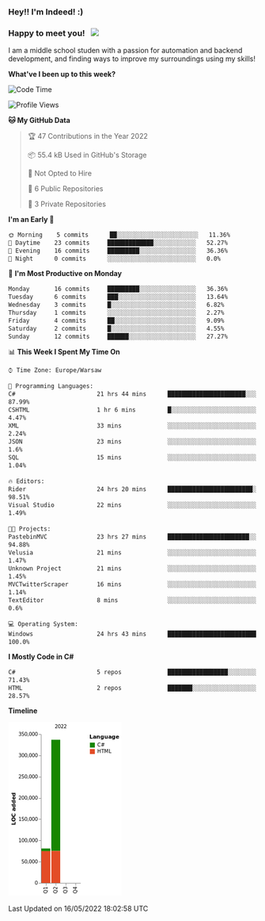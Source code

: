 ### Hey!! I'm Indeed! :) 

### Happy to meet you! &nbsp; ![](https://visitor-badge.glitch.me/badge?page_id=Indeedornot.Indeedornot)

I am a middle school studen with a passion for automation and backend development, and finding ways to improve my surroundings using my skills!

**What've I been up to this week?** 

<!--START_SECTION:waka-->
![Code Time](http://img.shields.io/badge/Code%20Time-132%20hrs%2054%20mins-blue)

![Profile Views](http://img.shields.io/badge/Profile%20Views-19-blue)

**🐱 My GitHub Data** 

> 🏆 47 Contributions in the Year 2022
 > 
> 📦 55.4 kB Used in GitHub's Storage 
 > 
> 🚫 Not Opted to Hire
 > 
> 📜 6 Public Repositories 
 > 
> 🔑 3 Private Repositories  
 > 
**I'm an Early 🐤** 

```text
🌞 Morning    5 commits      ██░░░░░░░░░░░░░░░░░░░░░░░   11.36% 
🌆 Daytime    23 commits     █████████████░░░░░░░░░░░░   52.27% 
🌃 Evening    16 commits     █████████░░░░░░░░░░░░░░░░   36.36% 
🌙 Night      0 commits      ░░░░░░░░░░░░░░░░░░░░░░░░░   0.0%

```
📅 **I'm Most Productive on Monday** 

```text
Monday       16 commits     █████████░░░░░░░░░░░░░░░░   36.36% 
Tuesday      6 commits      ███░░░░░░░░░░░░░░░░░░░░░░   13.64% 
Wednesday    3 commits      █░░░░░░░░░░░░░░░░░░░░░░░░   6.82% 
Thursday     1 commits      ░░░░░░░░░░░░░░░░░░░░░░░░░   2.27% 
Friday       4 commits      ██░░░░░░░░░░░░░░░░░░░░░░░   9.09% 
Saturday     2 commits      █░░░░░░░░░░░░░░░░░░░░░░░░   4.55% 
Sunday       12 commits     ██████░░░░░░░░░░░░░░░░░░░   27.27%

```


📊 **This Week I Spent My Time On** 

```text
⌚︎ Time Zone: Europe/Warsaw

💬 Programming Languages: 
C#                       21 hrs 44 mins      ██████████████████████░░░   87.99% 
CSHTML                   1 hr 6 mins         █░░░░░░░░░░░░░░░░░░░░░░░░   4.47% 
XML                      33 mins             ░░░░░░░░░░░░░░░░░░░░░░░░░   2.24% 
JSON                     23 mins             ░░░░░░░░░░░░░░░░░░░░░░░░░   1.6% 
SQL                      15 mins             ░░░░░░░░░░░░░░░░░░░░░░░░░   1.04%

🔥 Editors: 
Rider                    24 hrs 20 mins      ████████████████████████░   98.51% 
Visual Studio            22 mins             ░░░░░░░░░░░░░░░░░░░░░░░░░   1.49%

🐱‍💻 Projects: 
PastebinMVC              23 hrs 27 mins      ███████████████████████░░   94.88% 
Velusia                  21 mins             ░░░░░░░░░░░░░░░░░░░░░░░░░   1.47% 
Unknown Project          21 mins             ░░░░░░░░░░░░░░░░░░░░░░░░░   1.45% 
MVCTwitterScraper        16 mins             ░░░░░░░░░░░░░░░░░░░░░░░░░   1.14% 
TextEditor               8 mins              ░░░░░░░░░░░░░░░░░░░░░░░░░   0.6%

💻 Operating System: 
Windows                  24 hrs 43 mins      █████████████████████████   100.0%

```

**I Mostly Code in C#** 

```text
C#                       5 repos             █████████████████░░░░░░░░   71.43% 
HTML                     2 repos             ███████░░░░░░░░░░░░░░░░░░   28.57%

```


**Timeline**

![Chart not found](https://raw.githubusercontent.com/Indeedornot/Indeedornot/main/charts/bar_graph.png) 


 Last Updated on 16/05/2022 18:02:58 UTC
<!--END_SECTION:waka-->
